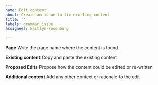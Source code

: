 ```yaml
---
name: Edit content
about: Create an issue to fix existing content
title: ''
labels: grammar issue
assignees: kaitlyn-rosenburg

---
```


**Page**
Write the page name where the content is found

**Existing content**
Copy and paste the existing content

**Proposed Edits**
Propose how the content could be edited or re-written

**Additional context**
Add any other context or rationale to the edit
